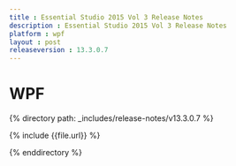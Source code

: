 ```yaml
---
title : Essential Studio 2015 Vol 3 Release Notes
description : Essential Studio 2015 Vol 3 Release Notes
platform : wpf
layout : post
releaseversion : 13.3.0.7
---
```


# WPF

{% directory path: _includes/release-notes/v13.3.0.7 %}


{% include {{file.url}} %}

{% enddirectory %}